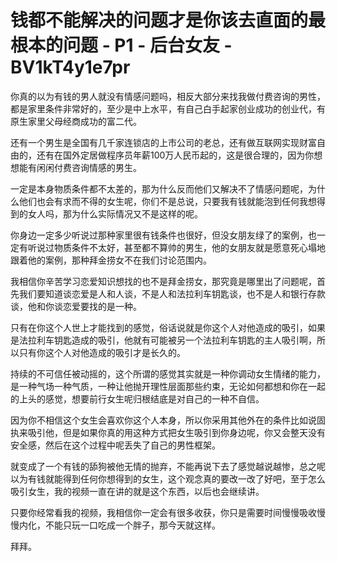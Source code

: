 # 钱都不能解决的问题才是你该去直面的最根本的问题 - P1 - 后台女友 - BV1kT4y1e7pr

你真的以为有钱的男人就没有情感问题吗，相反大部分来找我做付费咨询的男性，都是家里条件非常好的，至少是中上水平，有自己白手起家创业成功的创业代，有原生家里父母经商成功的富二代。

还有一个男生是全国有几千家连锁店的上市公司的老总，还有做互联网实现财富自由的，还有在国外定居做程序员年薪100万人民币起的，这是很合理的，因为你想想能有闲闲付费咨询情感的男生。

一定是本身物质条件都不太差的，那为什么反而他们又解决不了情感问题呢，为什么他们也会有求而不得的女生呢，你们不是总说，只要我有钱就能泡到任何我想得到的女人吗，那为什么实际情况又不是这样的呢。

你身边一定多少听说过那种家里很有钱条件也很好，但没女朋友绿了的案例，也一定有听说过物质条件不太好，甚至都不算帅的男生，他的女朋友就是愿意死心塌地跟着他的案例，那种拜金捞女不在我们讨论范围内。

我相信你辛苦学习恋爱知识想找的也不是拜金捞女，那究竟是哪里出了问题呢，首先我们要知道谈恋爱是人和人谈，不是人和法拉利车钥匙谈，也不是人和银行存款谈，他和你谈恋爱要找的是一种。

只有在你这个人世上才能找到的感觉，俗话说就是你这个人对他造成的吸引，如果是法拉利车钥匙造成的吸引，他就有可能被另一个法拉利车钥匙的主人吸引啊，所以只有你这个人对他造成的吸引才是长久的。

持续的不可信任被动摇的，这个所谓的感觉其实就是一种你调动女生情绪的能力，是一种气场一种气质，一种让他抛开理性层面那些约束，无论如何都想和你在一起的上头的感觉，想要前行女生呢归根结底是对自己的一种不自信。

因为你不相信这个女生会喜欢你这个人本身，所以你采用其他外在的条件比如说固执来吸引他，但是如果你真的用这种方式把女生吸引到你身边呢，你又会整天没有安全感，然后在这个过程中呢丢失了自己的男性框架。

就变成了一个有钱的舔狗被他无情的抛弃，不能再说下去了感觉越说越惨，总之呢以为有钱就能得到任何你想得到的女生，这个观念真的要改一改了好吧，至于怎么吸引女生，我的视频一直在讲的就是这个东西，以后也会继续讲。

只要你经常看我的视频，我相信你一定会有很多收获，你只是需要时间慢慢吸收慢慢内化，不能只玩一口吃成一个胖子，那今天就这样。

拜拜。